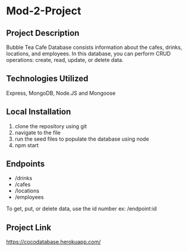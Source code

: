 # Mod-2-Project

## Project Description 
Bubble Tea Cafe Database consists information about the cafes, drinks, locations, and employees. In this database, you can perform CRUD operations: create, read, update, or delete data.

## Technologies Utilized
Express, MongoDB, Node.JS and Mongoose

## Local Installation 
1. clone the repository using git
2. navigate to the file
3. run the seed files to populate the database using node
4. npm start


## Endpoints
* /drinks 
* /cafes
* /locations
* /employees

To get, put, or delete data, use the id number ex: /endpoint:id 

## Project Link
https://cocodatabase.herokuapp.com/